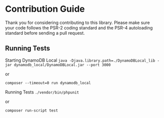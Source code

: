 # Contribution Guide

Thank you for considering contributing to this library. Please make sure your code follows the PSR-2 coding standard and the PSR-4 autoloading standard before sending a pull request.

## Running Tests

Starting DynamoDB Local
```java -Djava.library.path=./DynamoDBLocal_lib -jar dynamodb_local/DynamoDBLocal.jar --port 3000```

or

```composer --timeout=0 run dynamodb_local```

Running Tests
```./vendor/bin/phpunit```

or

```composer run-script test```
